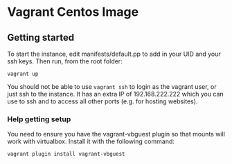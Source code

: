 # Vagrant Centos Image

## Getting started

To start the instance, edit manifests/default.pp to add in your UID and your ssh keys.
Then run, from the root folder:

`vagrant up`

You should not be able to use `vagrant ssh` to login as the vagrant user, or just ssh to the instance. It has an extra IP of 192.168.222.222 which you can use to ssh and to access all other ports (e.g. for hosting websites).

### Help getting setup
You need to ensure you have the vagrant-vbguest plugin so that mounts will work with virtualbox.
Install it with the following command:

`vagrant plugin install vagrant-vbguest`



